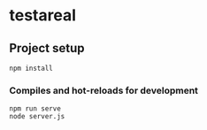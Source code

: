 # testareal

## Project setup
```
npm install
```

### Compiles and hot-reloads for development
```
npm run serve
node server.js
```
